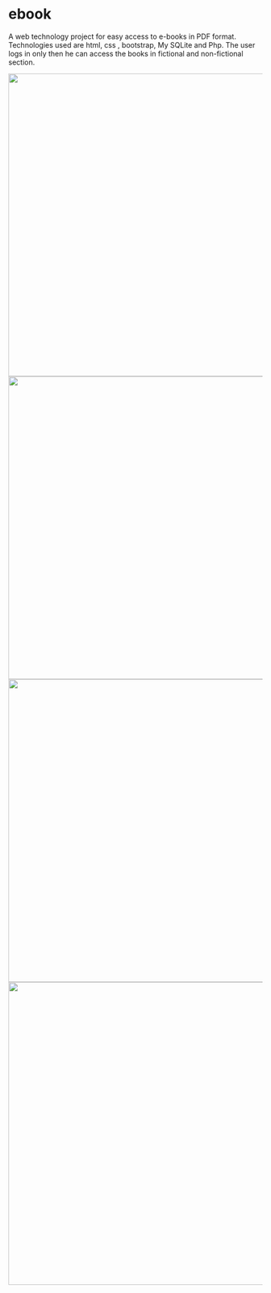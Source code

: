 # ebook
 A web technology project for easy access to e-books in PDF format. Technologies used are html, css , bootstrap, My SQLite and Php.
 The user logs in only then he can access the books in fictional and non-fictional section.


<img src="https://user-images.githubusercontent.com/29801319/44618402-a44cfa80-a892-11e8-87d5-01f68fbb6050.PNG" width="600" heigth="800" align="left">
<img src="https://user-images.githubusercontent.com/29801319/44618403-a4e59100-a892-11e8-9276-f31e67775951.PNG" width="600" heigth="800" align="left">
<img src="https://user-images.githubusercontent.com/29801319/44618405-a616be00-a892-11e8-842c-dd3805ed255f.PNG" width="600" heigth="800" align="left">
<img src="https://user-images.githubusercontent.com/29801319/44618406-a6af5480-a892-11e8-85a1-eb7b40481a3c.PNG" width="600" heigth="800" align="left">
